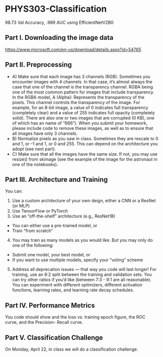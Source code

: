 # PHYS303-Classification
98.73 Val Accuracy, .989 AUC using EfficientNetV2B0 

## Part I. Downloading the image data
https://www.microsoft.com/en-us/download/details.aspx?id=54765


## Part II. Preprocessing
* A) Make sure that each image has 3 channels (RGB). Sometimes you encounter images with 4
channels. In that case, it’s almost always the case that one of the channel is the transparency
channel. RGBA being one of the most common pattern for images that include transparency. In
the RGBA model, A (Alpha): Represents the transparency of the pixels. This channel controls the
transparency of the image. For example, for an 8-bit image, a value of 0 indicates full
transparency (completely clear) and a value of 255 indicates full opacity (completely solid).
There are also one or two images that are corrupted (0 KB), one of which has an name of “666”).
When you submit your homework, please include code to remove these images, as well as to
ensure that all images have only 3 channels.
* B) Normalize pixels as you saw in class. Sometimes they are rescale to 0 and 1, or –1 and 1, or 0
and 255. This can depend on the architecture you adopt (see next part).
* C) Make sure that all the images have the same size. If not, you may use resize() from
skimage (see the example of the image for the astronaut in one of the notebooks).

## Part III. Architecture and Training
You can:
1. Use a custom architecture of your own deign, either a CNN or a ResNet (or MLP)
2. Use TensorFlow or PyTorch
3. Use an “off-the-shelf” architecture (e.g., ResNet18)
* You can either use a pre-trained model, or
* Train “from scratch”
4. You may train as many models as you would like. But you may only do one of the following:
  * Submit one model, your best model, or
  * If you want to use multiple models, specify your “voting” scheme
5. Address all deprecation issues — that way you code will last longer!
For training, use an 8:2 split between the training and validation sets. You can try other ratios if
you’d like (between 7:3 - 9:1 are all reasonable).
You can experiment with different optimizers, different activation functions, learning rates, and
learning rate decay schedules.

## Part IV. Performance Metrics
You code should show and the loss vs. training epoch figure, the ROC curve, and the Precision-
Recall curve.

## Part V. Classification Challenge
On Monday, April 22, in class we will do a classification challenge. 
